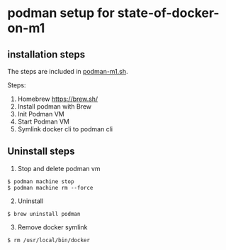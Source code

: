# podman setup for state-of-docker-on-m1

## installation steps

The steps are included in [podman-m1.sh](./podman-m1.sh).

Steps:

1. Homebrew <https://brew.sh/>
2. Install podman with Brew
3. Init Podman VM
4. Start Podman VM
5. Symlink docker cli to podman cli

## Uninstall steps

1. Stop and delete podman vm

```console
$ podman machine stop
$ podman machine rm --force
```

2. Uninstall

```console
$ brew uninstall podman
```

3. Remove docker symlink

```console
$ rm /usr/local/bin/docker
```